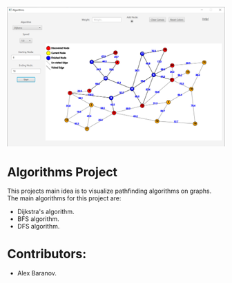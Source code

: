 ![](Images/Front_Page.png)

# Algorithms Project
This projects main idea is to visualize pathfinding algorithms on graphs.  
The main algorithms for this project are:
* Dijkstra's algorithm.
* BFS algorithm.
* DFS algorithm.


# Contributors:
* Alex Baranov.  
